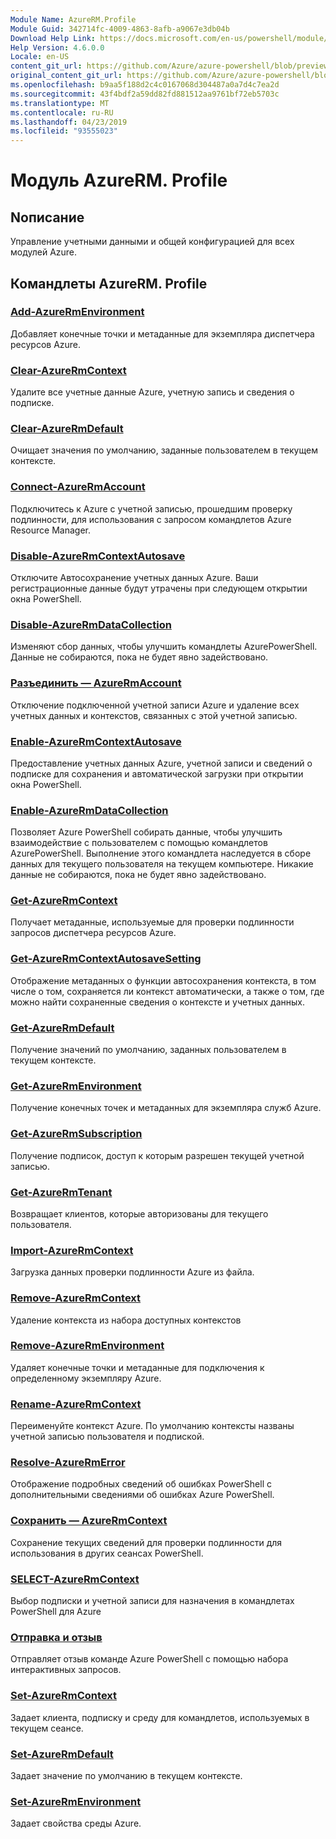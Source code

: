 ```yaml
---
Module Name: AzureRM.Profile
Module Guid: 342714fc-4009-4863-8afb-a9067e3db04b
Download Help Link: https://docs.microsoft.com/en-us/powershell/module/azurerm.profile
Help Version: 4.6.0.0
Locale: en-US
content_git_url: https://github.com/Azure/azure-powershell/blob/preview/src/ResourceManager/Profile/Commands.Profile/help/AzureRM.Profile.md
original_content_git_url: https://github.com/Azure/azure-powershell/blob/preview/src/ResourceManager/Profile/Commands.Profile/help/AzureRM.Profile.md
ms.openlocfilehash: b9aa5f188d2c4c0167068d304487a0a7d4c7ea2d
ms.sourcegitcommit: 43f4bdf2a59dd82fd881512aa9761bf72eb5703c
ms.translationtype: MT
ms.contentlocale: ru-RU
ms.lasthandoff: 04/23/2019
ms.locfileid: "93555023"
---
```

# Модуль AzureRM. Profile
## Nописание
Управление учетными данными и общей конфигурацией для всех модулей Azure.

## Командлеты AzureRM. Profile
### [Add-AzureRmEnvironment](Add-AzureRmEnvironment.md)
Добавляет конечные точки и метаданные для экземпляра диспетчера ресурсов Azure.

### [Clear-AzureRmContext](Clear-AzureRmContext.md)
Удалите все учетные данные Azure, учетную запись и сведения о подписке.

### [Clear-AzureRmDefault](Clear-AzureRmDefault.md)
Очищает значения по умолчанию, заданные пользователем в текущем контексте.

### [Connect-AzureRmAccount](Connect-AzureRmAccount.md)
Подключитесь к Azure с учетной записью, прошедшим проверку подлинности, для использования с запросом командлетов Azure Resource Manager.

### [Disable-AzureRmContextAutosave](Disable-AzureRmContextAutosave.md)
Отключите Автосохранение учетных данных Azure.  Ваши регистрационные данные будут утрачены при следующем открытии окна PowerShell.

### [Disable-AzureRmDataCollection](Disable-AzureRmDataCollection.md)
Изменяют сбор данных, чтобы улучшить командлеты AzurePowerShell. Данные не собираются, пока не будет явно задействовано.

### [Разъединить — AzureRmAccount](Disconnect-AzureRmAccount.md)
Отключение подключенной учетной записи Azure и удаление всех учетных данных и контекстов, связанных с этой учетной записью.

### [Enable-AzureRmContextAutosave](Enable-AzureRmContextAutosave.md)
Предоставление учетных данных Azure, учетной записи и сведений о подписке для сохранения и автоматической загрузки при открытии окна PowerShell. 

### [Enable-AzureRmDataCollection](Enable-AzureRmDataCollection.md)
Позволяет Azure PowerShell собирать данные, чтобы улучшить взаимодействие с пользователем с помощью командлетов AzurePowerShell.
Выполнение этого командлета наследуется в сборе данных для текущего пользователя на текущем компьютере.
Никакие данные не собираются, пока не будет явно задействовано.

### [Get-AzureRmContext](Get-AzureRmContext.md)
Получает метаданные, используемые для проверки подлинности запросов диспетчера ресурсов Azure.

### [Get-AzureRmContextAutosaveSetting](Get-AzureRmContextAutosaveSetting.md)
Отображение метаданных о функции автосохранения контекста, в том числе о том, сохраняется ли контекст автоматически, а также о том, где можно найти сохраненные сведения о контексте и учетных данных.

### [Get-AzureRmDefault](Get-AzureRmDefault.md)
Получение значений по умолчанию, заданных пользователем в текущем контексте.

### [Get-AzureRmEnvironment](Get-AzureRmEnvironment.md)
Получение конечных точек и метаданных для экземпляра служб Azure.

### [Get-AzureRmSubscription](Get-AzureRmSubscription.md)
Получение подписок, доступ к которым разрешен текущей учетной записью.

### [Get-AzureRmTenant](Get-AzureRmTenant.md)
Возвращает клиентов, которые авторизованы для текущего пользователя.

### [Import-AzureRmContext](Import-AzureRmContext.md)
Загрузка данных проверки подлинности Azure из файла.

### [Remove-AzureRmContext](Remove-AzureRmContext.md)
Удаление контекста из набора доступных контекстов

### [Remove-AzureRmEnvironment](Remove-AzureRmEnvironment.md)
Удаляет конечные точки и метаданные для подключения к определенному экземпляру Azure.

### [Rename-AzureRmContext](Rename-AzureRmContext.md)
Переименуйте контекст Azure.  По умолчанию контексты названы учетной записью пользователя и подпиской.

### [Resolve-AzureRmError](Resolve-AzureRmError.md)
Отображение подробных сведений об ошибках PowerShell с дополнительными сведениями об ошибках Azure PowerShell.

### [Сохранить — AzureRmContext](Save-AzureRmContext.md)
Сохранение текущих сведений для проверки подлинности для использования в других сеансах PowerShell.

### [SELECT-AzureRmContext](Select-AzureRmContext.md)
Выбор подписки и учетной записи для назначения в командлетах PowerShell для Azure

### [Отправка и отзыв](Send-Feedback.md)
Отправляет отзыв команде Azure PowerShell с помощью набора интерактивных запросов.

### [Set-AzureRmContext](Set-AzureRmContext.md)
Задает клиента, подписку и среду для командлетов, используемых в текущем сеансе.

### [Set-AzureRmDefault](Set-AzureRmDefault.md)
Задает значение по умолчанию в текущем контексте.

### [Set-AzureRmEnvironment](Set-AzureRmEnvironment.md)
Задает свойства среды Azure.

